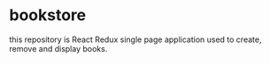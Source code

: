 # bookstore
this repository is React Redux single page application used to create, remove and display books. 
